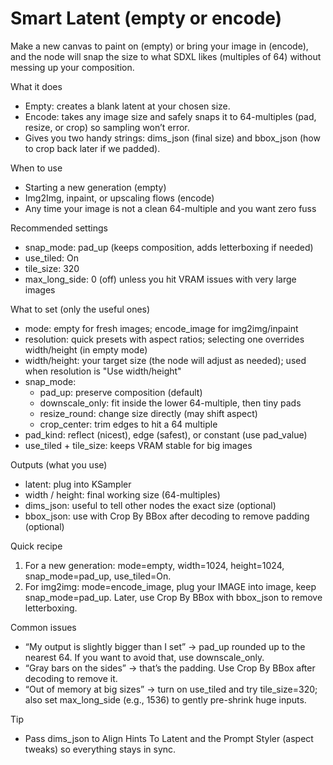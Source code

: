 # Smart Latent (empty or encode)

Make a new canvas to paint on (empty) or bring your image in (encode), and the node will snap the size to what SDXL likes (multiples of 64) without messing up your composition.

What it does

- Empty: creates a blank latent at your chosen size.
- Encode: takes any image size and safely snaps it to 64-multiples (pad, resize, or crop) so sampling won’t error.
- Gives you two handy strings: dims_json (final size) and bbox_json (how to crop back later if we padded).

When to use

- Starting a new generation (empty)
- Img2Img, inpaint, or upscaling flows (encode)
- Any time your image is not a clean 64-multiple and you want zero fuss

Recommended settings

- snap_mode: pad_up (keeps composition, adds letterboxing if needed)
- use_tiled: On
- tile_size: 320
- max_long_side: 0 (off) unless you hit VRAM issues with very large images

What to set (only the useful ones)

- mode: empty for fresh images; encode_image for img2img/inpaint
- resolution: quick presets with aspect ratios; selecting one overrides width/height (in empty mode)
- width/height: your target size (the node will adjust as needed); used when resolution is "Use width/height"
- snap_mode:
  - pad_up: preserve composition (default)
  - downscale_only: fit inside the lower 64-multiple, then tiny pads
  - resize_round: change size directly (may shift aspect)
  - crop_center: trim edges to hit a 64 multiple
- pad_kind: reflect (nicest), edge (safest), or constant (use pad_value)
- use_tiled + tile_size: keeps VRAM stable for big images

Outputs (what you use)

- latent: plug into KSampler
- width / height: final working size (64-multiples)
- dims_json: useful to tell other nodes the exact size (optional)
- bbox_json: use with Crop By BBox after decoding to remove padding (optional)

Quick recipe

1) For a new generation: mode=empty, width=1024, height=1024, snap_mode=pad_up, use_tiled=On.
2) For img2img: mode=encode_image, plug your IMAGE into image, keep snap_mode=pad_up. Later, use Crop By BBox with bbox_json to remove letterboxing.

Common issues

- “My output is slightly bigger than I set” → pad_up rounded up to the nearest 64. If you want to avoid that, use downscale_only.
- “Gray bars on the sides” → that’s the padding. Use Crop By BBox after decoding to remove it.
- “Out of memory at big sizes” → turn on use_tiled and try tile_size=320; also set max_long_side (e.g., 1536) to gently pre-shrink huge inputs.

Tip

- Pass dims_json to Align Hints To Latent and the Prompt Styler (aspect tweaks) so everything stays in sync.
